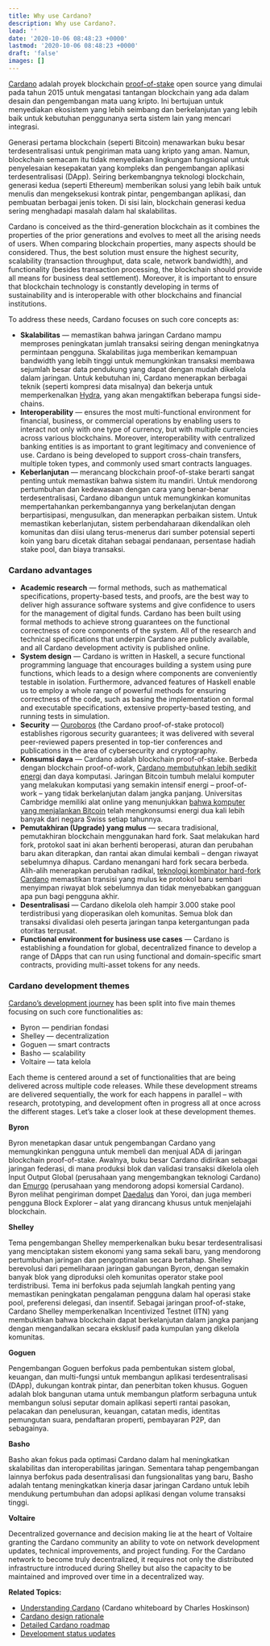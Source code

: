 ```yaml
---
title: Why use Cardano?
description: Why use Cardano?.
lead: ''
date: '2020-10-06 08:48:23 +0000'
lastmod: '2020-10-06 08:48:23 +0000'
draft: 'false'
images: []
---
```


[Cardano](https://cardano.org/) adalah proyek blockchain [proof-of-stake](https://docs.cardano.org/new-to-cardano/proof-of-stake) open source yang dimulai pada tahun 2015 untuk mengatasi tantangan blockchain yang ada dalam desain dan pengembangan mata uang kripto. Ini bertujuan untuk menyediakan ekosistem yang lebih seimbang dan berkelanjutan yang lebih baik untuk kebutuhan penggunanya serta sistem lain yang mencari integrasi.

Generasi pertama blockchain (seperti Bitcoin) menawarkan buku besar terdesentralisasi untuk pengiriman mata uang kripto yang aman. Namun, blockchain semacam itu tidak menyediakan lingkungan fungsional untuk penyelesaian kesepakatan yang kompleks dan pengembangan aplikasi terdesentralisasi (DApp). Seiring berkembangnya teknologi blockchain, generasi kedua (seperti Ethereum) memberikan solusi yang lebih baik untuk menulis dan mengeksekusi kontrak pintar, pengembangan aplikasi, dan pembuatan berbagai jenis token. Di sisi lain, blockchain generasi kedua sering menghadapi masalah dalam hal skalabilitas.

Cardano is conceived as the third-generation blockchain as it combines the properties of the prior generations and evolves to meet all the arising needs of users. When comparing blockchain properties, many aspects should be considered. Thus, the best solution must ensure the highest security, scalability (transaction throughput, data scale, network bandwidth), and functionality (besides transaction processing, the blockchain should provide all means for business deal settlement). Moreover, it is important to ensure that blockchain technology is constantly developing in terms of sustainability and is interoperable with other blockchains and financial institutions.

To address these needs, Cardano focuses on such core concepts as:

- **Skalabilitas** — memastikan bahwa jaringan Cardano mampu memproses peningkatan jumlah transaksi seiring dengan meningkatnya permintaan pengguna. Skalabilitas juga memberikan kemampuan bandwidth yang lebih tinggi untuk memungkinkan transaksi membawa sejumlah besar data pendukung yang dapat dengan mudah dikelola dalam jaringan. Untuk kebutuhan ini, Cardano menerapkan berbagai teknik (seperti kompresi data misalnya) dan bekerja untuk memperkenalkan [Hydra](https://iohk.io/en/research/library/papers/hydra-fast-isomorphic-state-channels/), yang akan mengaktifkan beberapa fungsi side-chains.
- **Interoperability** — ensures the most multi-functional environment for financial, business, or commercial operations by enabling users to interact not only with one type of currency, but with multiple currencies across various blockchains. Moreover, interoperability with centralized banking entities is as important to grant legitimacy and convenience of use. Cardano is being developed to support cross-chain transfers, multiple token types, and commonly used smart contracts languages.
- **Keberlanjutan** — merancang blockchain proof-of-stake berarti sangat penting untuk memastikan bahwa sistem itu mandiri. Untuk mendorong pertumbuhan dan kedewasaan dengan cara yang benar-benar terdesentralisasi, Cardano dibangun untuk memungkinkan komunitas mempertahankan perkembangannya yang berkelanjutan dengan berpartisipasi, mengusulkan, dan menerapkan perbaikan sistem. Untuk memastikan keberlanjutan, sistem perbendaharaan dikendalikan oleh komunitas dan diisi ulang terus-menerus dari sumber potensial seperti koin yang baru dicetak ditahan sebagai pendanaan, persentase hadiah stake pool, dan biaya transaksi.

### Cardano advantages

- **Academic research** — formal methods, such as mathematical specifications, property-based tests, and proofs, are the best way to deliver high assurance software systems and give confidence to users for the management of digital funds. Cardano has been built using formal methods to achieve strong guarantees on the functional correctness of core components of the system. All of the research and technical specifications that underpin Cardano are publicly available, and all Cardano development activity is published online.
- **System design** — Cardano is written in Haskell, a secure functional programming language that encourages building a system using pure functions, which leads to a design where components are conveniently testable in isolation. Furthermore, advanced features of Haskell enable us to employ a whole range of powerful methods for ensuring correctness of the code, such as basing the implementation on formal and executable specifications, extensive property-based testing, and running tests in simulation.
- **Security** — [Ouroboros](https://iohk.io/en/blog/posts/2020/06/23/the-ouroboros-path-to-decentralization/) (the Cardano proof-of-stake protocol) establishes rigorous security guarantees; it was delivered with several peer-reviewed papers presented in top-tier conferences and publications in the area of cybersecurity and cryptography.
- **Konsumsi daya** — Cardano adalah blockchain proof-of-stake. Berbeda dengan blockchain proof-of-work, [Cardano membutuhkan lebih sedikit energi](https://iohk.io/en/blog/posts/2021/08/17/why-they-re-calling-cardano-the-green-blockchain/) dan daya komputasi. Jaringan Bitcoin tumbuh melalui komputer yang melakukan komputasi yang semakin intensif energi – proof-of-work – yang tidak berkelanjutan dalam jangka panjang. Universitas Cambridge memiliki alat online yang menunjukkan [bahwa komputer yang menjalankan Bitcoin](https://ccaf.io/cbeci/index) telah mengkonsumsi energi dua kali lebih banyak dari negara Swiss setiap tahunnya.
- **Pemutakhiran (Upgrade) yang mulus** — secara tradisional, pemutakhiran blockchain menggunakan hard fork. Saat melakukan hard fork, protokol saat ini akan berhenti beroperasi, aturan dan perubahan baru akan diterapkan, dan rantai akan dimulai kembali – dengan riwayat sebelumnya dihapus. Cardano menangani hard fork secara berbeda. Alih-alih menerapkan perubahan radikal, [teknologi kombinator hard-fork Cardano](https://iohk.io/en/blog/posts/2020/05/07/combinator-makes-easy-work-of-shelley-hard-fork/) memastikan transisi yang mulus ke protokol baru sembari menyimpan riwayat blok sebelumnya dan tidak menyebabkan gangguan apa pun bagi pengguna akhir.
- **Desentralisasi** — Cardano dikelola oleh hampir 3.000 stake pool terdistribusi yang dioperasikan oleh komunitas. Semua blok dan transaksi divalidasi oleh peserta jaringan tanpa ketergantungan pada otoritas terpusat.
- **Functional environment for business use cases** — Cardano is establishing a foundation for global, decentralized finance to develop a range of DApps that can run using functional and domain-specific smart contracts, providing multi-asset tokens for any needs.

### Cardano development themes

[Cardano’s development journey](https://roadmap.cardano.org/en/) has been split into five main themes focusing on such core functionalities as:

- Byron — pendirian fondasi
- Shelley — decentralization
- Goguen — smart contracts
- Basho — scalability
- Voltaire — tata kelola

Each theme is centered around a set of functionalities that are being delivered across multiple code releases. While these development streams are delivered sequentially, the work for each happens in parallel – with research, prototyping, and development often in progress all at once across the different stages. Let’s take a closer look at these development themes.

**Byron**

Byron menetapkan dasar untuk pengembangan Cardano yang memungkinkan pengguna untuk membeli dan menjual ADA di jaringan blockchain proof-of-stake. Awalnya, buku besar Cardano didirikan sebagai jaringan federasi, di mana produksi blok dan validasi transaksi dikelola oleh Input Output Global (perusahaan yang mengembangkan teknologi Cardano) dan [Emurgo](https://emurgo.io/) (perusahaan yang mendorong adopsi komersial Cardano). Byron melihat pengiriman dompet [Daedalus](https://docs.cardano.org/cardano-components/daedalus-wallet) dan Yoroi, dan juga memberi pengguna Block Explorer – alat yang dirancang khusus untuk menjelajahi blockchain.

**Shelley**

Tema pengembangan Shelley memperkenalkan buku besar terdesentralisasi yang menciptakan sistem ekonomi yang sama sekali baru, yang mendorong pertumbuhan jaringan dan pengoptimalan secara bertahap. Shelley berevolusi dari pemeliharaan jaringan gabungan Byron, dengan semakin banyak blok yang diproduksi oleh komunitas operator stake pool terdistribusi. Tema ini berfokus pada sejumlah langkah penting yang memastikan peningkatan pengalaman pengguna dalam hal operasi stake pool, preferensi delegasi, dan insentif. Sebagai jaringan proof-of-stake, Cardano Shelley memperkenalkan Incentivized Testnet (ITN) yang membuktikan bahwa blockchain dapat berkelanjutan dalam jangka panjang dengan mengandalkan secara eksklusif pada kumpulan yang dikelola komunitas.

**Goguen**

Pengembangan Goguen berfokus pada pembentukan sistem global, keuangan, dan multi-fungsi untuk membangun aplikasi terdesentralisasi (DApp), dukungan kontrak pintar, dan penerbitan token khusus. Goguen adalah blok bangunan utama untuk membangun platform serbaguna untuk membangun solusi seputar domain aplikasi seperti rantai pasokan, pelacakan dan penelusuran, keuangan, catatan medis, identitas pemungutan suara, pendaftaran properti, pembayaran P2P, dan sebagainya.

**Basho**

Basho akan fokus pada optimasi Cardano dalam hal meningkatkan skalabilitas dan interoperabilitas jaringan. Sementara tahap pengembangan lainnya berfokus pada desentralisasi dan fungsionalitas yang baru, Basho adalah tentang meningkatkan kinerja dasar jaringan Cardano untuk lebih mendukung pertumbuhan dan adopsi aplikasi dengan volume transaksi tinggi.

**Voltaire**

Decentralized governance and decision making lie at the heart of Voltaire granting the Cardano community an ability to vote on network development updates, technical improvements, and project funding. For the Cardano network to become truly decentralized, it requires not only the distributed infrastructure introduced during Shelley but also the capacity to be maintained and improved over time in a decentralized way.

**Related Topics:**

- [Understanding Cardano](https://www.youtube.com/watch?v=Ja9D0kpksxw) (Cardano whiteboard by Charles Hoskinson)
- [Cardano design rationale](https://docs.cardano.org/explore-cardano/cardano-design-rationale)
- [Detailed Cardano roadmap](https://roadmap.cardano.org/en/)
- [Development status updates](https://www.essentialcardano.io/development-update)
